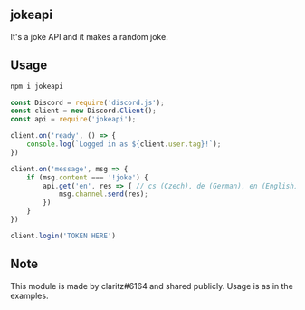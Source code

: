 
## jokeapi
It's a joke API and it makes a random joke.


## Usage
```javascript
npm i jokeapi
```

```javascript
const Discord = require('discord.js');
const client = new Discord.Client();
const api = require('jokeapi');

client.on('ready', () => {
    console.log(`Logged in as ${client.user.tag}!`);
})

client.on('message', msg => {
    if (msg.content === '!joke') {
        api.get('en', res => { // cs (Czech), de (German), en (English), es (Spanish), fr (French), pt (Portuguese)
            msg.channel.send(res);
        })
    }
})

client.login('TOKEN HERE')
```
## Note
This module is made by claritz#6164 and shared publicly. Usage is as in the examples.

  